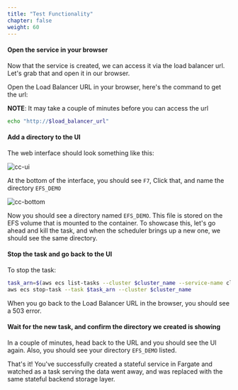 ```yaml
---
title: "Test Functionality"
chapter: false
weight: 60
---
```


#### Open the service in your browser

Now that the service is created, we can access it via the load balancer url. Let's grab that and open it in our browser.

Open the Load Balancer URL in your browser, here's the command to get the url:

**NOTE**: It may take a couple of minutes before you can access the url

```bash
echo "http://$load_balancer_url"
```

#### Add a directory to the UI

The web interface should look something like this:

![cc-ui](/images/cc-ui.png)

At the bottom of the interface, you should see `F7`, Click that, and name the directory `EFS_DEMO`

![cc-bottom](/images/cc-bottom.png)

Now you should see a directory named `EFS_DEMO`. This file is stored on the EFS volume that is mounted to the container. To showcase this, let's go ahead and kill the task, and when the scheduler brings up a new one, we should see the same directory.


#### Stop the task and go back to the UI

To stop the task: 

```bash
task_arn=$(aws ecs list-tasks --cluster $cluster_name --service-name cloudcmd-rw | jq -r .taskArns[])
aws ecs stop-task --task $task_arn --cluster $cluster_name
```

When you go back to the Load Balancer URL in the browser, you should see a 503 error. 

#### Wait for the new task, and confirm the directory we created is showing

In a couple of minutes, head back to the URL and you should see the UI again. Also, you should see your directory `EFS_DEMO` listed.

That's it! You've successfully created a stateful service in Fargate and watched as a task serving the data went away, and was replaced with the same stateful backend storage layer.
